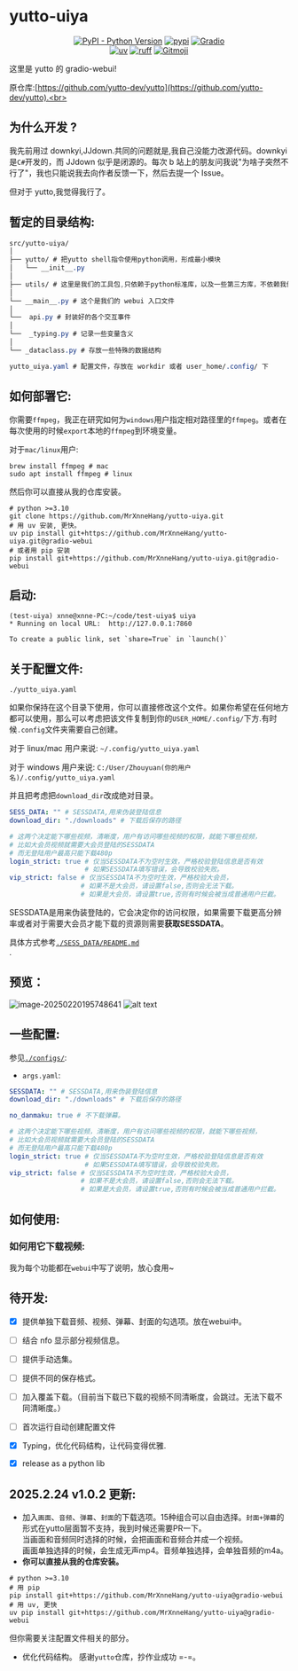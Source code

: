 # yutto-uiya

<p align="center">
   <a href="https://python.org/" target="_blank"><img alt="PyPI - Python Version" src="https://img.shields.io/pypi/pyversions/moelib?logo=python&style=flat-square"></a>
   <a href="https://pypi.org/project/moelib/" target="_blank"><img src="https://img.shields.io/pypi/v/moelib?style=flat-square" alt="pypi"></a>
    <a href="https://gradio.app/" target="_blank"><img alt="Gradio" src="https://img.shields.io/badge/Gradio-%20%F0%9F%92%BB-blue?style=flat-square"></a>
   <br/>
   <a href="https://github.com/astral-sh/uv"><img alt="uv" src="https://img.shields.io/endpoint?url=https://raw.githubusercontent.com/astral-sh/uv/main/assets/badge/v0.json&style=flat-square"></a>
   <a href="https://github.com/astral-sh/ruff"><img alt="ruff" src="https://img.shields.io/endpoint?url=https://raw.githubusercontent.com/astral-sh/ruff/main/assets/badge/v2.json&style=flat-square"></a>
   <a href="https://gitmoji.dev"><img alt="Gitmoji" src="https://img.shields.io/badge/gitmoji-%20😜%20😍-FFDD67?style=flat-square"></a>
   <br/>
</p>

这里是 yutto 的 gradio-webui!<br>

原仓库:[https://github.com/yutto-dev/yutto](https://github.com/yutto-dev/yutto).<br>

## 为什么开发 ?​

我先前用过 downkyi,JJdown.共同的问题就是,我自己没能力改源代码。downkyi 是`C#`开发的，而 JJdown 似乎是闭源的。每次 b 站上的朋友问我说"为啥子突然不行了"，我也只能说我去向作者反馈一下，然后去提一个 Issue。<br>

但对于 yutto,我觉得我行了。<br>

## 暂定的目录结构:

```css
src/yutto-uiya/
│
├── yutto/ # 把yutto shell指令使用python调用，形成最小模块
│   └── __init__.py
│
├── utils/ # 这里是我们的工具包,只依赖于python标准库，以及一些第三方库，不依赖我们自己写的代码
│
└── __main__.py # 这个是我们的 webui 入口文件
│
└──  api.py # 封装好的各个交互事件
│
└──  _typing.py # 记录一些变量含义
│
└── _dataclass.py # 存放一些特殊的数据结构

yutto_uiya.yaml # 配置文件，存放在 workdir 或者 user_home/.config/ 下

```
## 如何部署它:

你需要`ffmpeg`，我正在研究如何为`windows`用户指定相对路径里的`ffmpeg`。或者在每次使用的时候`export`本地的`ffmpeg`到环境变量。<br>

对于`mac/linux`用户:<br>

```shell
brew install ffmpeg # mac
sudo apt install ffmpeg # linux
```

然后你可以直接从我的仓库安装。<br>

```shell
# python >=3.10
git clone https://github.com/MrXnneHang/yutto-uiya.git
# 用 uv 安装, 更快。
uv pip install git+https://github.com/MrXnneHang/yutto-uiya.git@gradio-webui
# 或者用 pip 安装
pip install git+https://github.com/MrXnneHang/yutto-uiya.git@gradio-webui
```

## 启动:<br>

```shell
(test-uiya) xnne@xnne-PC:~/code/test-uiya$ uiya
* Running on local URL:  http://127.0.0.1:7860

To create a public link, set `share=True` in `launch()`
```

## 关于配置文件:

`./yutto_uiya.yaml`

如果你保持在这个目录下使用，你可以直接修改这个文件。如果你希望在任何地方都可以使用，那么可以考虑把该文件复制到你的`USER_HOME/.config/`下方.有时候`.config`文件夹需要自己创建。<br>

对于 linux/mac 用户来说: `~/.config/yutto_uiya.yaml`

对于 windows 用户来说: `C:/User/Zhouyuan(你的用户名)/.config/yutto_uiya.yaml`

并且把考虑把`download_dir`改成绝对目录。<br>

```yaml
SESS_DATA: "" # SESSDATA,用来伪装登陆信息
download_dir: "./downloads" # 下载后保存的路径

# 这两个决定能下哪些视频，清晰度，用户有访问哪些视频的权限，就能下哪些视频，
# 比如大会员视频就需要大会员登陆的SESSDATA
# 而无登陆用户最高只能下载480p
login_strict: true # 仅当SESSDATA不为空时生效，严格校验登陆信息是否有效
                   # 如果SESSDATA填写错误，会导致校验失败。
vip_strict: false # 仅当SESSDATA不为空时生效，严格校验大会员，
                  # 如果不是大会员，请设置false,否则会无法下载。
                  # 如果是大会员，请设置true,否则有时候会被当成普通用户拦截。
```

SESSDATA是用来伪装登陆的，它会决定你的访问权限，如果需要下载更高分辨率或者对于需要大会员才能下载的资源则需要**获取SESSDATA**。<br>

具体方式参考[`./SESS_DATA/README.md`](https://github.com/MrXnneHang/yutto-uiya/tree/gradio-webui/SESS_DATA)<br>.



## 预览：
![image-20250220195748641](https://fastly.jsdelivr.net/gh/MrXnneHang/blog_img/BlogHosting/img/25/02/202502202049967.png)
![alt text](https://fastly.jsdelivr.net/gh/MrXnneHang/blog_img/BlogHosting/img/24/11/202411271939914.png)

## 一些配置:

参见[`./configs/`](https://github.com/MrXnneHang/yutto-uiya/tree/gradio-webui/configs):<br>

- `args.yaml`:
```yaml
SESSDATA: "" # SESSDATA,用来伪装登陆信息
download_dir: "./downloads" # 下载后保存的路径

no_danmaku: true # 不下载弹幕。

# 这两个决定能下哪些视频，清晰度，用户有访问哪些视频的权限，就能下哪些视频，
# 比如大会员视频就需要大会员登陆的SESSDATA
# 而无登陆用户最高只能下载480p
login_strict: true # 仅当SESSDATA不为空时生效，严格校验登陆信息是否有效
                   # 如果SESSDATA填写错误，会导致校验失败。
vip_strict: false # 仅当SESSDATA不为空时生效，严格校验大会员，
                  # 如果不是大会员，请设置false,否则会无法下载。
                  # 如果是大会员，请设置true,否则有时候会被当成普通用户拦截。

```

## 如何使用:

### 如何用它下载视频:

我为每个功能都在`webui`中写了说明，放心食用~<br>

## 待开发:

- [x] 提供单独下载音频、视频、弹幕、封面的勾选项。放在webui中。
- [ ] 结合 nfo 显示部分视频信息。
- [ ] 提供手动选集。
- [ ] 提供不同的保存格式。
- [ ] 加入覆盖下载。（目前当下载已下载的视频不同清晰度，会跳过。无法下载不同清晰度。）
- [ ] 首次运行自动创建配置文件
- [x] Typing，优化代码结构，让代码变得优雅.
- [x] release as a python lib


## 2025.2.24 v1.0.2 更新:

- 加入`画面`、`音频`、`弹幕`、`封面`的下载选项。15种组合可以自由选择。`封面+弹幕`的形式在yutto层面暂不支持，我到时候还需要PR一下。<br>
  当画面和音频同时选择的时候，会把画面和音频合并成一个视频。<br>
  画面单独选择的时候，会生成无声mp4。音频单独选择，会单独音频的m4a。<br>
- **你可以直接从我的仓库安装。**<br>
```shell
# python >=3.10
# 用 pip
pip install git+https://github.com/MrXnneHang/yutto-uiya@gradio-webui
# 用 uv, 更快
uv pip install git+https://github.com/MrXnneHang/yutto-uiya@gradio-webui
```
但你需要关注配置文件相关的部分。<br>
- 优化代码结构。
  感谢`yutto`仓库，抄作业成功 =-=。
